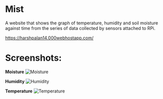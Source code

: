# Mist

A website that shows the graph of temperature, humidity and soil moisture against time from the series of data collected by sensors attached to RPi. 

https://harshpalan14.000webhostapp.com/

# Screenshots:

**Moisture**
![Moisture](../ss/moisture.png)

**Humidity**
![Humidity](../ss/humidity.png)

**Temperature**
![Temperature](../ss/temp.png)
